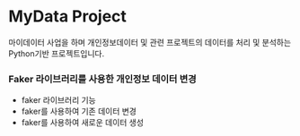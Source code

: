 # MyData Project
<p>마이데이터 사업을 하며 개인정보데이터 및 관련 프로젝트의 데이터를 처리 및 분석하는 Python기반 프로젝트입니다. 

### Faker 라이브러리를 사용한 개인정보 데이터 변경
  * faker 라이브러리 기능
  * faker를 사용하여 기존 데이터 변경
  * faker를 사용하여 새로운 데이터 생성 
